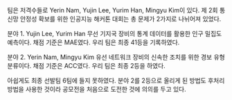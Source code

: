 팀은 저격수들로 Yerin Nam, Yujin Lee, Yurim Han, Mingyu Kim이 있다.
제 2회 통신망 안정성 확보를 위한 인공지능 해커톤 대회는 총 문제가 2가지로 나뉘어져 있었다.


분야 1. Yujin Lee, Yurim Han
무선 기지국 장비의 통계 데이터를 활용한 인구 밀집도 예측이다. 
채점 기준은 MAE였다. 우리 팀은 최종 41등을 기록하였다.

분야 2. Yerin Nam, Mingyu Kim
유선 네트워크 장비의 신속한 조치를 위한 경보 유형 분류이다.
채점 기준은 ACC였다. 우리 팀은 최종 2등을 하였다.


아쉽게도 최종 선발팀 6팀에 들지 못하였다.
분야 2를 2등으로 올리게 된 방법도 후처리 방법을 사용한 것이라 공모전을 처음으로 도전한 것에 의의를 두고 있다.
